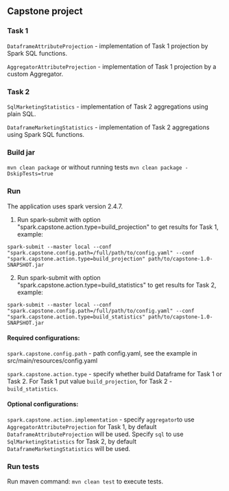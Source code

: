 ## Capstone project

### Task 1
`DataframeAttributeProjection` - implementation of Task 1 projection by Spark SQL functions.

`AggregatorAttributeProjection` - implementation of Task 1 projection by a custom Aggregator.


### Task 2
`SqlMarketingStatistics` - implementation of Task 2 aggregations using plain SQL.

`DataframeMarketingStatistics` - implementation of Task 2 aggregations using Spark SQL functions.


### Build jar
`mvn clean package` or without running tests `mvn clean package -DskipTests=true`


### Run
The application uses spark version 2.4.7. 


1. Run spark-submit with option "spark.capstone.action.type=build_projection" to get results for Task 1, example:

```spark-submit --master local --conf "spark.capstone.config.path=/full/path/to/config.yaml" --conf "spark.capstone.action.type=build_projection" path/to/capstone-1.0-SNAPSHOT.jar```


2. Run spark-submit with option "spark.capstone.action.type=build_statistics" to get results for Task 2, example:

```spark-submit --master local --conf "spark.capstone.config.path=/full/path/to/config.yaml" --conf "spark.capstone.action.type=build_statistics" path/to/capstone-1.0-SNAPSHOT.jar```


#### Required configurations:

`spark.capstone.config.path` - path config.yaml, see the example in src/main/resources/config.yaml

`spark.capstone.action.type` - specify whether build Dataframe for Task 1 or Task 2. For Task 1 put value `build_projection`, for Task 2 - `build_statistics`.


#### Optional configurations:

`spark.capstone.action.implementation` - specify `aggregator`to use `AggregatorAttributeProjection` for Task 1, by default `DataframeAttributeProjection` will be used. Specify `sql` to use `SqlMarketingStatistics` for Task 2, by default `DataframeMarketingStatistics` will be used.


### Run tests
Run maven command: `mvn clean test` to execute tests.
